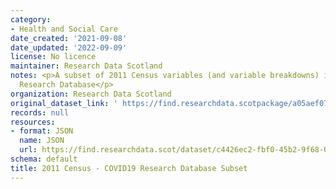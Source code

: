 ```yaml
---
category:
- Health and Social Care
date_created: '2021-09-08'
date_updated: '2022-09-09'
license: No licence
maintainer: Research Data Scotland
notes: <p>A subset of 2011 Census variables (and variable breakdowns) in the COVID-19
  Research Database</p>
organization: Research Data Scotland
original_dataset_link: ' https://find.researchdata.scotpackage/a05aef07-c3fa-4331-905a-6b6f58eac3d5'
records: null
resources:
- format: JSON
  name: JSON
  url: https://find.researchdata.scot/dataset/c4426ec2-fbf0-45b2-9f68-0477527257a0/resource/a05aef07-c3fa-4331-905a-6b6f58eac3d5/download/datadictionary.json
schema: default
title: 2011 Census - COVID19 Research Database Subset
---
```

